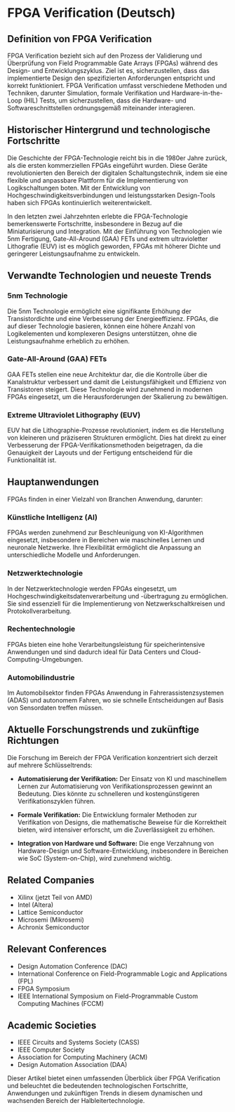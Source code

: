 # FPGA Verification (Deutsch)

## Definition von FPGA Verification

FPGA Verification bezieht sich auf den Prozess der Validierung und Überprüfung von Field Programmable Gate Arrays (FPGAs) während des Design- und Entwicklungszyklus. Ziel ist es, sicherzustellen, dass das implementierte Design den spezifizierten Anforderungen entspricht und korrekt funktioniert. FPGA Verification umfasst verschiedene Methoden und Techniken, darunter Simulation, formale Verifikation und Hardware-in-the-Loop (HIL) Tests, um sicherzustellen, dass die Hardware- und Softwareschnittstellen ordnungsgemäß miteinander interagieren.

## Historischer Hintergrund und technologische Fortschritte

Die Geschichte der FPGA-Technologie reicht bis in die 1980er Jahre zurück, als die ersten kommerziellen FPGAs eingeführt wurden. Diese Geräte revolutionierten den Bereich der digitalen Schaltungstechnik, indem sie eine flexible und anpassbare Plattform für die Implementierung von Logikschaltungen boten. Mit der Entwicklung von Hochgeschwindigkeitsverbindungen und leistungsstarken Design-Tools haben sich FPGAs kontinuierlich weiterentwickelt. 

In den letzten zwei Jahrzehnten erlebte die FPGA-Technologie bemerkenswerte Fortschritte, insbesondere in Bezug auf die Miniaturisierung und Integration. Mit der Einführung von Technologien wie 5nm Fertigung, Gate-All-Around (GAA) FETs und extrem ultravioletter Lithografie (EUV) ist es möglich geworden, FPGAs mit höherer Dichte und geringerer Leistungsaufnahme zu entwickeln.

## Verwandte Technologien und neueste Trends

### 5nm Technologie

Die 5nm Technologie ermöglicht eine signifikante Erhöhung der Transistordichte und eine Verbesserung der Energieeffizienz. FPGAs, die auf dieser Technologie basieren, können eine höhere Anzahl von Logikelementen und komplexeren Designs unterstützen, ohne die Leistungsaufnahme erheblich zu erhöhen.

### Gate-All-Around (GAA) FETs

GAA FETs stellen eine neue Architektur dar, die die Kontrolle über die Kanalstruktur verbessert und damit die Leistungsfähigkeit und Effizienz von Transistoren steigert. Diese Technologie wird zunehmend in modernen FPGAs eingesetzt, um die Herausforderungen der Skalierung zu bewältigen.

### Extreme Ultraviolet Lithography (EUV)

EUV hat die Lithographie-Prozesse revolutioniert, indem es die Herstellung von kleineren und präziseren Strukturen ermöglicht. Dies hat direkt zu einer Verbesserung der FPGA-Verifikationsmethoden beigetragen, da die Genauigkeit der Layouts und der Fertigung entscheidend für die Funktionalität ist.

## Hauptanwendungen

FPGAs finden in einer Vielzahl von Branchen Anwendung, darunter:

### Künstliche Intelligenz (AI)

FPGAs werden zunehmend zur Beschleunigung von KI-Algorithmen eingesetzt, insbesondere in Bereichen wie maschinelles Lernen und neuronale Netzwerke. Ihre Flexibilität ermöglicht die Anpassung an unterschiedliche Modelle und Anforderungen.

### Netzwerktechnologie

In der Netzwerktechnologie werden FPGAs eingesetzt, um Hochgeschwindigkeitsdatenverarbeitung und -übertragung zu ermöglichen. Sie sind essenziell für die Implementierung von Netzwerkschaltkreisen und Protokollverarbeitung.

### Rechentechnologie

FPGAs bieten eine hohe Verarbeitungsleistung für speicherintensive Anwendungen und sind dadurch ideal für Data Centers und Cloud-Computing-Umgebungen.

### Automobilindustrie

Im Automobilsektor finden FPGAs Anwendung in Fahrerassistenzsystemen (ADAS) und autonomem Fahren, wo sie schnelle Entscheidungen auf Basis von Sensordaten treffen müssen.

## Aktuelle Forschungstrends und zukünftige Richtungen

Die Forschung im Bereich der FPGA Verification konzentriert sich derzeit auf mehrere Schlüsseltrends:

- **Automatisierung der Verifikation:** Der Einsatz von KI und maschinellem Lernen zur Automatisierung von Verifikationsprozessen gewinnt an Bedeutung. Dies könnte zu schnelleren und kostengünstigeren Verifikationszyklen führen.
  
- **Formale Verifikation:** Die Entwicklung formaler Methoden zur Verifikation von Designs, die mathematische Beweise für die Korrektheit bieten, wird intensiver erforscht, um die Zuverlässigkeit zu erhöhen.

- **Integration von Hardware und Software:** Die enge Verzahnung von Hardware-Design und Software-Entwicklung, insbesondere in Bereichen wie SoC (System-on-Chip), wird zunehmend wichtig.

## Related Companies

- Xilinx (jetzt Teil von AMD)
- Intel (Altera)
- Lattice Semiconductor
- Microsemi (Mikrosemi)
- Achronix Semiconductor

## Relevant Conferences

- Design Automation Conference (DAC)
- International Conference on Field-Programmable Logic and Applications (FPL)
- FPGA Symposium
- IEEE International Symposium on Field-Programmable Custom Computing Machines (FCCM)

## Academic Societies

- IEEE Circuits and Systems Society (CASS)
- IEEE Computer Society
- Association for Computing Machinery (ACM)
- Design Automation Association (DAA)

Dieser Artikel bietet einen umfassenden Überblick über FPGA Verification und beleuchtet die bedeutenden technologischen Fortschritte, Anwendungen und zukünftigen Trends in diesem dynamischen und wachsenden Bereich der Halbleitertechnologie.
